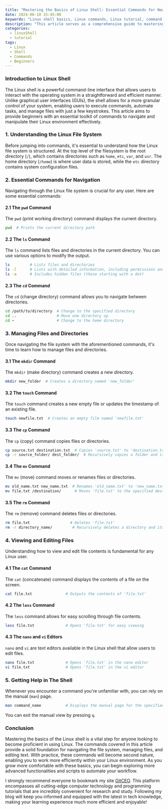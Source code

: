 ```yaml
---
title: "Mastering the Basics of Linux Shell: Essential Commands for Newbies"
date: 2024-06-10 15:45:00
keywords: "Linux shell basics, Linux commands, Linux tutorial, command line interface, beginners guide"
description: "This article serves as a comprehensive guide to mastering the basics of the Linux shell for beginners. We will explore essential commands that every newbie should know, how to navigate directories, manage files, and understand shell operations. By following this tutorial, you will gain the confidence to effectively use the Linux command line for daily tasks and system management. Understanding these commands not only enhances productivity but also deepens your knowledge of the Linux operating system, making it easier to pursue advanced topics in the future."
categories:
  - linuxShell
  - tutorial
tags:
  - Linux
  - Shell
  - Commands
  - Beginners
---
```


### Introduction to Linux Shell

The Linux shell is a powerful command-line interface that allows users to interact with the operating system in a straightforward and efficient manner. Unlike graphical user interfaces (GUIs), the shell allows for a more granular control of your system, enabling users to execute commands, automate tasks, and manage files with just a few keystrokes. This article aims to provide beginners with an essential toolkit of commands to navigate and manipulate their Linux environment effectively.

<!-- more -->

### 1. Understanding the Linux File System

Before jumping into commands, it's essential to understand how the Linux file system is structured. At the top level of the filesystem is the root directory (`/`), which contains directories such as `home`, `etc`, `var`, and `usr`. The home directory (`/home`) is where user data is stored, while the `etc` directory contains system configuration files.

### 2. Essential Commands for Navigation

Navigating through the Linux file system is crucial for any user. Here are some essential commands:

#### 2.1 The `pwd` Command

The `pwd` (print working directory) command displays the current directory.

```bash
pwd  # Prints the current directory path
```

#### 2.2 The `ls` Command

The `ls` command lists files and directories in the current directory. You can use various options to modify the output.

```bash
ls         # Lists files and directories
ls -l      # Lists with detailed information, including permissions and sizes
ls -a      # Includes hidden files (those starting with a dot)
```

#### 2.3 The `cd` Command

The `cd` (change directory) command allows you to navigate between directories.

```bash
cd /path/to/directory  # Change to the specified directory
cd ..                  # Move one directory up
cd ~                   # Change to the home directory
```

### 3. Managing Files and Directories

Once navigating the file system with the aforementioned commands, it's time to learn how to manage files and directories.

#### 3.1 The `mkdir` Command

The `mkdir` (make directory) command creates a new directory.

```bash
mkdir new_folder  # Creates a directory named 'new_folder'
```

#### 3.2 The `touch` Command

The `touch` command creates a new empty file or updates the timestamp of an existing file.

```bash
touch newfile.txt  # Creates an empty file named 'newfile.txt'
```

#### 3.3 The `cp` Command

The `cp` (copy) command copies files or directories.

```bash
cp source.txt destination.txt  # Copies 'source.txt' to 'destination.txt'
cp -r source_folder/ dest_folder/  # Recursively copies a folder and its contents
```

#### 3.4 The `mv` Command

The `mv` (move) command moves or renames files or directories.

```bash
mv old_name.txt new_name.txt  # Renames 'old_name.txt' to 'new_name.txt'
mv file.txt /destination/      # Moves 'file.txt' to the specified destination directory
```

#### 3.5 The `rm` Command

The `rm` (remove) command deletes files or directories.

```bash
rm file.txt                  # Deletes 'file.txt'
rm -r directory_name/         # Recursively deletes a directory and its contents
```

### 4. Viewing and Editing Files

Understanding how to view and edit file contents is fundamental for any Linux user.

#### 4.1 The `cat` Command

The `cat` (concatenate) command displays the contents of a file on the screen.

```bash
cat file.txt               # Outputs the contents of 'file.txt'
```

#### 4.2 The `less` Command

The `less` command allows for easy scrolling through file contents.

```bash
less file.txt              # Opens 'file.txt' for easy viewing
```

#### 4.3 The `nano` and `vi` Editors

`nano` and `vi` are text editors available in the Linux shell that allow users to edit files.

```bash
nano file.txt              # Opens 'file.txt' in the nano editor
vi file.txt                # Opens 'file.txt' in the vi editor
```

### 5. Getting Help in The Shell

Whenever you encounter a command you're unfamiliar with, you can rely on the manual (`man`) page.

```bash
man command_name           # Displays the manual page for the specified command
```

You can exit the manual view by pressing `q`.

### Conclusion

Mastering the basics of the Linux shell is a vital step for anyone looking to become proficient in using Linux. The commands covered in this article provide a solid foundation for navigating the file system, managing files, and editing text. With practice, these commands will become second nature, enabling you to work more efficiently within your Linux environment. As you grow more comfortable with these basics, you can begin exploring more advanced functionalities and scripts to automate your workflow.

I strongly recommend everyone to bookmark my site [GitCEO](https://gitceo.com). This platform encompasses all cutting-edge computer technology and programming tutorials that are incredibly convenient for research and study. Following my blog will keep you informed and equipped with the latest in tech knowledge, making your learning experience much more efficient and enjoyable!